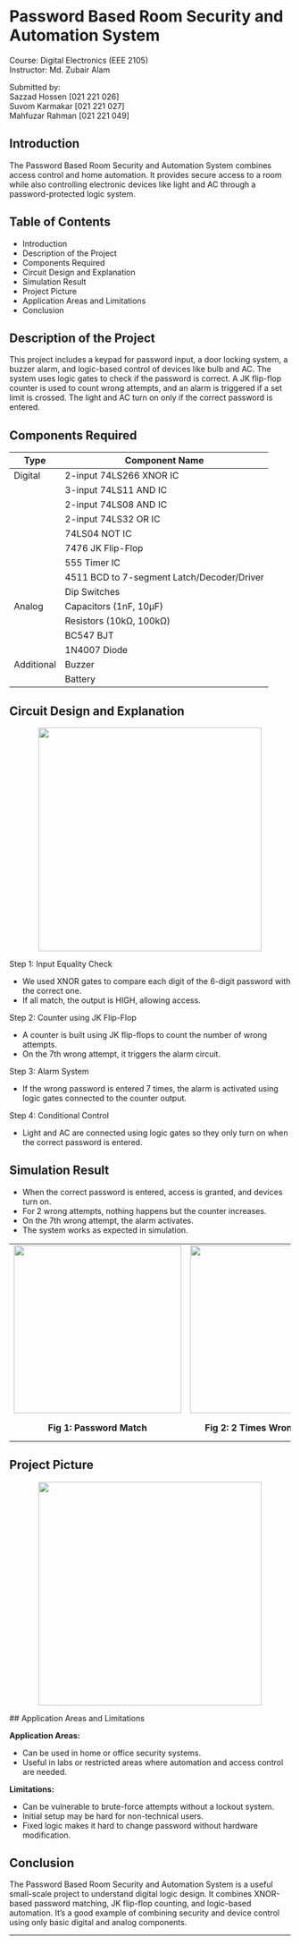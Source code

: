# Password Based Room Security and Automation System

Course: Digital Electronics (EEE 2105)  
Instructor: Md. Zubair Alam  

Submitted by:  
Sazzad Hossen [021 221 026]  
Suvom Karmakar [021 221 027]  
Mahfuzar Rahman [021 221 049]

## Introduction

The Password Based Room Security and Automation System combines access control and home automation. It provides secure access to a room while also controlling electronic devices like light and AC through a password-protected logic system.

## Table of Contents

- Introduction  
- Description of the Project  
- Components Required  
- Circuit Design and Explanation  
- Simulation Result  
- Project Picture  
- Application Areas and Limitations  
- Conclusion  

## Description of the Project

This project includes a keypad for password input, a door locking system, a buzzer alarm, and logic-based control of devices like bulb and AC. The system uses logic gates to check if the password is correct. A JK flip-flop counter is used to count wrong attempts, and an alarm is triggered if a set limit is crossed. The light and AC turn on only if the correct password is entered.

## Components Required

| Type | Component Name |
|------|----------------|
| Digital | 2-input 74LS266 XNOR IC |
|        | 3-input 74LS11 AND IC |
|        | 2-input 74LS08 AND IC |
|        | 2-input 74LS32 OR IC |
|        | 74LS04 NOT IC |
|        | 7476 JK Flip-Flop |
|        | 555 Timer IC |
|        | 4511 BCD to 7-segment Latch/Decoder/Driver |
|        | Dip Switches |
| Analog | Capacitors (1nF, 10μF) |
|        | Resistors (10kΩ, 100kΩ) |
|        | BC547 BJT |
|        | 1N4007 Diode |
| Additional | Buzzer |
|           | Battery |

## Circuit Design and Explanation
<p align="center">
  <img src="https://github.com/user-attachments/assets/599b82ae-de40-44c5-988d-6e8cac76bce3
" width="400">
</p>

Step 1: Input Equality Check  
- We used XNOR gates to compare each digit of the 6-digit password with the correct one.  
- If all match, the output is HIGH, allowing access.

Step 2: Counter using JK Flip-Flop  
- A counter is built using JK flip-flops to count the number of wrong attempts.  
- On the 7th wrong attempt, it triggers the alarm circuit.

Step 3: Alarm System  
- If the wrong password is entered 7 times, the alarm is activated using logic gates connected to the counter output.

Step 4: Conditional Control  
- Light and AC are connected using logic gates so they only turn on when the correct password is entered.


## Simulation Result

- When the correct password is entered, access is granted, and devices turn on.  
- For 2 wrong attempts, nothing happens but the counter increases.  
- On the 7th wrong attempt, the alarm activates.  
- The system works as expected in simulation.

<p align="center">
  <table align="center">
    <tr>
      <td><img src="https://github.com/user-attachments/assets/34a73616-b844-4d0d-82d7-8c91efb97464" width="300"></td>
      <td><img src="https://github.com/user-attachments/assets/SECOND_IMAGE_URL_HERE" width="300"></td>
      <td><img src="https://github.com/user-attachments/assets/THIRD_IMAGE_URL_HERE" width="300"></td>
    </tr>
    <tr align="center">
      <td><b>Fig 1: Password Match</b></td>
      <td><b>Fig 2: 2 Times Wrong Password</b></td>
      <td><b>Fig 3: 7th Time Wrong Password and Alarm</b></td>
    </tr>
  </table>
</p>


## Project Picture

<p align="center">
  <img src="https://github.com/user-attachments/assets/128d1eb9-fd85-4ad7-bdab-21b4ad072cac" width="400">
</p>
## Application Areas and Limitations

**Application Areas:**

- Can be used in home or office security systems.  
- Useful in labs or restricted areas where automation and access control are needed.

**Limitations:**

- Can be vulnerable to brute-force attempts without a lockout system.  
- Initial setup may be hard for non-technical users.  
- Fixed logic makes it hard to change password without hardware modification.

## Conclusion

The Password Based Room Security and Automation System is a useful small-scale project to understand digital logic design. It combines XNOR-based password matching, JK flip-flop counting, and logic-based automation. It’s a good example of combining security and device control using only basic digital and analog components.

---
